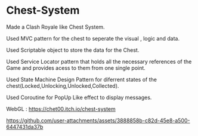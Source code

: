 # Chest-System

Made a Clash Royale like Chest System.

Used MVC pattern for the chest to seperate the visual , logic and data.

Used Scriptable object to store the data for the Chest.

Used Service Locator pattern that holds all the necessary references of the Game and provides acess to them from one single point.

Used State Machine Design Pattern for diferrent states of the chest(Locked,Unlocking,Unlocked,Collected). 

Used Coroutine for PopUp Like effect to display messages.

WebGL : https://chet00.itch.io/chest-system

https://github.com/user-attachments/assets/3888858b-c82d-45e8-a500-6447431da37b

